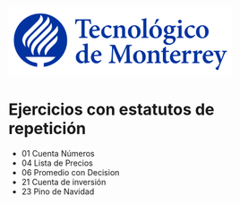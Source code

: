 ![Tec de Monterrey](images/logotecmty.png)
# Ejercicios con estatutos de repetición

- 01 Cuenta Números
- 04 Lista de Precios
- 06 Promedio con Decision
- 21 Cuenta de inversión
- 23 Pino de Navidad
